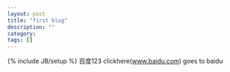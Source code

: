```yaml
---
layout: post
title: "first blog"
description: ""
category: 
tags: []
---
```

{% include JB/setup %}
百度123
clickhere(www.baidu.com) goes to baidu